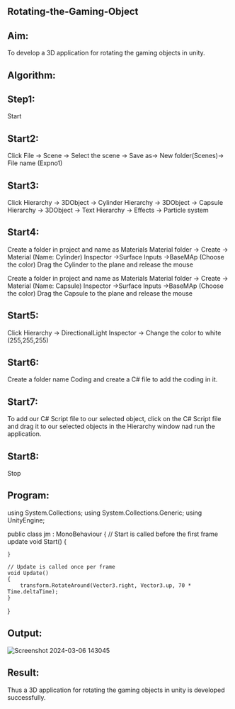 ## Rotating-the-Gaming-Object
## Aim:
To develop a 3D application for rotating the gaming objects in unity.

## Algorithm:
## Step1:
Start

## Start2:
Click File -> Scene -> Select the scene -> Save as-> New folder(Scenes)-> File name (Expno1)

## Start3:
Click Hierarchy -> 3DObject -> Cylinder Hierarchy -> 3DObject -> Capsule Hierarchy -> 3DObject -> Text Hierarchy -> Effects -> Particle system

## Start4:
Create a folder in project and name as Materials Material folder -> Create -> Material (Name: Cylinder) Inspector ->Surface Inputs ->BaseMAp (Choose the color) Drag the Cylinder to the plane and release the mouse

Create a folder in project and name as Materials Material folder -> Create -> Material (Name: Capsule) Inspector ->Surface Inputs ->BaseMAp (Choose the color) Drag the Capsule to the plane and release the mouse

## Start5:
Click Hierarchy -> DirectionalLight Inspector -> Change the color to white (255,255,255)

## Start6:
Create a folder name Coding and create a C# file to add the coding in it.

## Start7:
To add our C# Script file to our selected object, click on the C# Script file and drag it to our selected objects in the Hierarchy window nad run the application.

## Start8:
Stop

## Program:
using System.Collections;
using System.Collections.Generic;
using UnityEngine;

public class jm : MonoBehaviour
{
    // Start is called before the first frame update
    void Start()
    {
        
    }

    // Update is called once per frame
    void Update()
    {
        transform.RotateAround(Vector3.right, Vector3.up, 70 * Time.deltaTime);
    }
}
## Output:
![Screenshot 2024-03-06 143045](https://github.com/22008686/Rotating-the-Gaming-Object/assets/118916413/cf219ae1-d5c9-4bf6-8b20-9fe9d9735d6f)

## Result:
Thus a 3D application for rotating the gaming objects in unity is developed successfully. 
 
